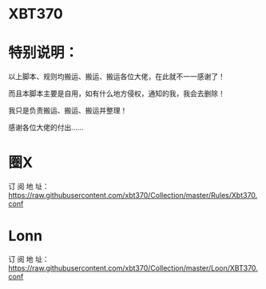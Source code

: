 # XBT370 

# 特别说明：

以上脚本、规则均搬运、搬运、搬运各位大佬，在此就不一一感谢了！

而且本脚本主要是自用，如有什么地方侵权，通知的我，我会去删除！

我只是负责搬运、搬运、搬运并整理！
 
感谢各位大佬的付出……

#  圈X

订 阅 地 址：https://raw.githubusercontent.com/xbt370/Collection/master/Rules/Xbt370.conf

#  Lonn

订 阅 地 址：https://raw.githubusercontent.com/xbt370/Collection/master/Loon/XBT370.conf
